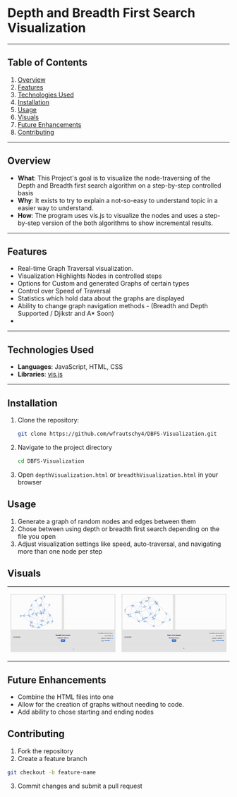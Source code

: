 # Depth and Breadth First Search Visualization
---

## Table of Contents
1. [Overview](#overview)
2. [Features](#features)
3. [Technologies Used](#technologies-used)
4. [Installation](#installation)
5. [Usage](#usage)
6. [Visuals](#visuals)
7. [Future Enhancements](#future-enhancements)
8. [Contributing](#contributing)

---

## Overview
- **What**: This Project's goal is to visualize the node-traversing of the Depth and Breadth first search algorithm on a step-by-step controlled basis
- **Why**: It exists to try to explain a not-so-easy to understand topic in a easier way to understand.
- **How**: The program uses vis.js to visualize the nodes and uses a step-by-step version of the both algorithms to show incremental results.

---

## Features
- Real-time Graph Traversal visualization.
- Visualization Highlights Nodes in controlled steps
- Options for Custom and generated Graphs of certain types
- Control over Speed of Traversal
- Statistics which hold data about the graphs are displayed
- Ability to change graph navigation methods - (Breadth and Depth Supported / Djikstr and A* Soon)
-
---
## Technologies Used
- **Languages**: JavaScript, HTML, CSS
- **Libraries**: [vis.js](https://github.com/visjs)

---

## Installation
1. Clone the repository:
   ```bash
   git clone https://github.com/wfrautschy4/DBFS-Visualization.git
   ```
2. Navigate to the project directory
    ```bash
    cd DBFS-Visualization
    ```
3. Open ```depthVisualization.html``` or ```breadthVisualization.html``` in your browser

## Usage 
1. Generate a graph of random nodes and edges between them
2. Chose between using depth or breadth first search depending on the file you open
3. Adjust visualization settings like speed, auto-traversal, and navigating more than one node per step


## Visuals
<table>
    <tr>
        <td>

![alt text](assets/imgs/breadth.gif)
        </td>
        <td>

![alt text](assets/imgs/depth.gif)
        </td>
    </tr>
</table>

## Future Enhancements
- Combine the HTML files into one
- Allow for the creation of graphs without needing to code.
- Add ability to chose starting and ending nodes

## Contributing
1. Fork the repository
2. Create a feature branch
```bash
git checkout -b feature-name
```
3. Commit changes and submit a pull request

